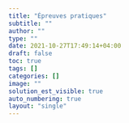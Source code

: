 ```yaml
---
title: "Épreuves pratiques"
subtitle: ""
author: ""
type: ""
date: 2021-10-27T17:49:14+04:00
draft: false
toc: true
tags: []
categories: []
image: ""
solution_est_visible: true
auto_numbering: true
layout: "single"
---
```


<!--
- [*ECE 1*](sujet_10)

- [*ECE 2*](sujet_21)

- [*ECE 1*](sujet_6)
- [*ECE 1*](sujet_10)
- [*ECE 2*](sujet_9)
- [*ECE 3*](sujet_21)
- [*ECE 4*](sujet_24)
- [*ECE 5*](sujet_13)
- [*ECE 6*](sujet_28)
- [*ECE 7*](sujet_23)
- [*ECE 8*](sujet_14_25)
- [*ECE 9*](sujet_17_18)
-->
